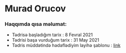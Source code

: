 # Murad Orucov

### Haqqımda qısa məlumat:

* Tədrisə başladığım tarix : 8 Fevral 2021
* Tədrisi başa vurduğum tarix : 31 May 2021
* Tədris müddətində hədəflədiyim layihə şablonu : [link](https://www.templatemonsterpreview.com/tr/demo/83414.html?_gl=1*48482p*_ga*MTc1NjY0NDg0MS4xNjEzNDA5NzA4*_ga_FTPYEGT5LY*MTYxMzU1NDQ4My41LjEuMTYxMzU1NjQxNS42MA..&_ga=2.35242473.972606991.1613409708-1756644841.1613409708)